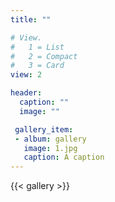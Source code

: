 ```yaml
---
title: ""

# View.
#   1 = List
#   2 = Compact
#   3 = Card
view: 2

header:
  caption: ""
  image: ""

 gallery_item:
 - album: gallery
   image: 1.jpg
   caption: A caption
---
```

{{< gallery >}}